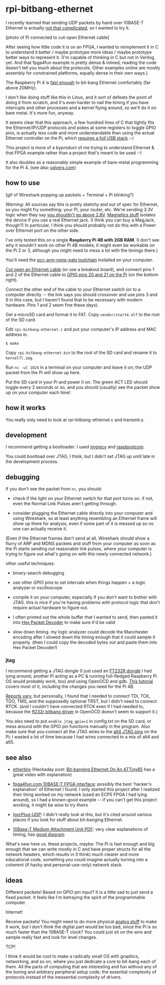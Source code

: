 # rpi-bitbang-ethernet

I recently learned that sending UDP packets by hand over 10BASE-T
Ethernet is actually [not that
complicated](https://www.fpga4fun.com/10BASE-T.html), so I wanted to
try it.

[photo of Pi connected to cut-open Ethernet cable]

After seeing how little code it is on an FPGA, I wanted to reimplement
it in C to understand it better / maybe prototype more ideas / maybe
prototype better ways to represent it. (I'm capable of thinking in C
but not in Verilog, yet. And that fpga4fun example is pretty dense &
inlined; reading the code doesn't tell you much about the
protocols. Other examples online are mostly assembly for constrained
platforms, equally dense in their own ways.)

The Raspberry Pi 4 is [fast
enough](https://github.com/hzeller/rpi-gpio-dma-demo) to bit-bang
Ethernet comfortably (far above 20MHz).

I don't like doing stuff like this in Linux, and it sort of defeats
the point of doing it from scratch, and it's even harder to nail the
timing if you have interrupts and other processes and a kernel flying
around, so we'll do it on bare metal. It's more fun, anyway.

It seems clear that this approach, a few hundred lines of C that
tightly fits the Ethernet/IP/UDP protocols and pokes at some registers
to toggle GPIO pins, is actually less code and more understandable
than using the actual Ethernet controller on the Pi, which [requires a
full USB
stack](https://www.raspberrypi.org/forums/viewtopic.php?t=36044) :-/

This project is more of a byproduct of me trying to understand
Ethernet & that FPGA example rather than a project that's meant to be
used :-)

It also doubles as a reasonably simple example of bare-metal
programming for the Pi 4. (see also
[valvers.com](https://www.valvers.com/open-software/raspberry-pi/bare-metal-programming-in-c-part-1/))

## how to use

[gif of Wireshark popping up packets + Terminal + Pi blinking?]

_Warning_: All sources say this is pretty sketchy and out of spec for
Ethernet, so you might fry something: your Pi, your router, etc. We're
sending 3.3V logic when they say [you shouldn't go above
2.8V](https://www.iol.unh.edu/sites/default/files/knowledgebase/ethernet/10basetmau.pdf#page=11). [Magnetics
stuff](https://networkengineering.stackexchange.com/questions/29927/what-is-the-purpose-of-an-ethernet-magnetic-transformer-and-how-are-they-used)
isolates the device if you use a real Ethernet jack. (I think you can
buy a MagJack, though?) In particular, I think you should probably not
do this with a Power over Ethernet port on the other side.

I've only tested this on a single **Raspberry Pi 4B with 2GB RAM**. (I
don't see why it wouldn't work on other Pi 4B models; it might even be
workable on the Pi 2 or 3, although you might need to mess a lot with
the timings there.)

You'll need the [gcc-arm-none-eabi
toolchain](https://developer.arm.com/tools-and-software/open-source-software/developer-tools/gnu-toolchain/gnu-rm/downloads)
installed on your computer.

[Cut open an Ethernet cable](https://www.fpga4fun.com/10BASE-T0.html)
(or use a breakout board), and connect pins 1 and 2 of the Ethernet
cable to [GPIO pins 20 and 21 on the Pi](https://pinout.xyz/) (on the
bottom right).

Connect the other end of the cable to your Ethernet switch (or to a
computer directly -- the link says you should crossover and use pins 3
and 6 in this case, but I haven't found that to be necessary with
modern hardware. Pins 1 and 2 seem fine these days).

Get a microSD card and format it to FAT. Copy `vendor/start4.elf` to
the root of the SD card.

Edit `rpi-bitbang-ethernet.c` and put your computer's IP address and
MAC address in.

```
$ make
```

Copy `rpi-bitbang-ethernet.bin` to the root of the SD card and rename
it to `kernel7l.img`.

Run `nc -ul 1024` in a terminal on your computer and leave it on;
the UDP packet from the Pi will show up here.

Put the SD card in your Pi and power it on. The green ACT LED should
toggle every 2 seconds or so, and you should (usually) see the packet
show up on your computer each time!

## how it works

You really only need to look at rpi-bitbang-ethernet.c and transmit.s.

## development

I recommend getting a bootloader. I used [imgrecv]() and [raspbootcom]().

You could bootload over JTAG, I think, but I didn't set JTAG up until
late in the development process.

## debugging

If you don't see the packet from `nc`, you should:

- check if the light on your Ethernet switch for that port turns
on. if not, even the Normal Link Pulses aren't getting through.

- consider plugging the Ethernet cable directly into your computer and
using Wireshark, so at least anything resembling an Ethernet frame
will show up there for analysis, even if some part of it is messed up
so no one can actually receive it.

(Even if the Ethernet frames don't send at all, Wireshark should show
a flurry of ARP and MDNS packets and stuff from your computer as soon
as the Pi starts sending out reasonable link pulses, where your
computer is trying to figure out what's going on with this newly
connected network.)

other useful techniques:

- binary-search debugging

- use other GPIO pins to set intervals when things happen + a logic
  analyzer or oscilloscope

- compile it on your computer, especially if you don't want to bother
  with JTAG. this is nice if you're having problems with protocol
  logic that don't require actual hardware to figure out.

- I often printed out the whole buffer that I wanted to send, then
  pasted it into [Hex Packet Decoder](https://hpd.gasmi.net/) to make
  sure it'd be valid

- slow down timing. my logic analyzer could decode the Manchester
  encoding after I slowed down the timing enough that it could sample
  it properly. (then I could copy the decoded bytes out and paste them
  into Hex Packet Decoder!)

### jtag

I recommend getting a JTAG dongle (I just used an [FT232R
dongle](https://jacobncalvert.com/2020/02/04/jtag-on-the-cheap-with-the-ftdi-ft232r/)
I had lying around; another Pi acting as a PC & running full-fledged
Raspberry Pi OS would probably work, too) and using OpenOCD and
gdb. [This
tutorial](https://metebalci.com/blog/bare-metal-raspberry-pi-3b-jtag/)
covers most of it, including the changes you need for the Pi 4B.

[Reports
vary](https://www.raspberrypi.org/forums/viewtopic.php?t=254142), but
personally, I found that I needed to connect TDI, TCK, TDO, TMS, and
the supposedly optional TRST, but I didn't need to connect RTCK. (and
I couldn't have connected RTCK even if I had needed to, because the
[ft232r bitbang
driver](http://www.openocd.org/doc/html/Debug-Adapter-Configuration.html)
in OpenOCD doesn't seem to support it.)

You also need to put `enable_jtag_gpio=1` in config.txt on the SD
card, or mess around with the GPIO pin functions manually in the
program. Also make sure that you connect all the JTAG wires to the
[alt4 JTAG pins](https://pinout.xyz/pinout/jtag) on the Pi; I wasted a
lot of time because I had wires connected to a mix of alt4 and alt5.

## see also

- [ethertiny](https://github.com/cnlohr/ethertiny) (Hackaday post:
  [Bit-banging Ethernet On An
  ATTiny85](https://hackaday.com/2014/08/29/bit-banging-ethernet-on-an-attiny85/)
  has a great video with explanation)

- [fpga4fun.com 10BASE-T FPGA
  interface](https://www.fpga4fun.com/10BASE-T.html): possibly the
  best 'hacker's explanation' of Ethernet I found. I only started this
  project after I realized their thing worked on my network (used an
  ECP5 FPGA I had lying around), so I had a known-good example -- if
  you can't get this project working, it might be wise to try theirs

- [IgorPlug-UDP](http://web.archive.org/web/20080202054313/https://www.cesko.host.sk/IgorPlugUDP/IgorPlug-UDP%20(AVR)_eng.htm):
  I didn't really look at this, but it's cited around various places
  if you look for stuff about bit-banging Ethernet.

- [10Base-T Medium Attachment Unit
  PDF](https://www.iol.unh.edu/sites/default/files/knowledgebase/ethernet/10basetmau.pdf):
  very clear explanations of timing, has [good
  diagram](https://www.iol.unh.edu/sites/default/files/knowledgebase/ethernet/10basetmau.pdf#page=8)

What's new here vs. these projects, maybe: The Pi is fast enough and
big enough that we can write mostly in C and have proper structs for
all the network headers, which results in (I think) much clearer and
more educational code, something you could imagine actually turning
into a coherent (if hacky and personal-use-only) network stack.

## ideas

Different packets! Based on GPIO pin input? It is a little sad to just
send a fixed packet. It feels like I'm betraying the spirit of the
programmable computer.

Internet!

Receive packets! You might need to do more physical [analog
stuff](https://www.fpga4fun.com/10BASE-T4.html) to make it work, but I
don't think the digital part would be too bad, since the Pi is so much
faster than the 10BASE-T clock? You could just sit on the wire and
sample really fast and look for level changes.

TCP!

I think it would be cool to make a radically small OS with graphics,
networking, and so on, where you just dedicate a core to bit-bang each
of them. All the parts of computing that are interesting and fun
without any of the boring and arbitrary peripheral setup code; the
essential complexity of protocols instead of the inessential
complexity of drivers.
